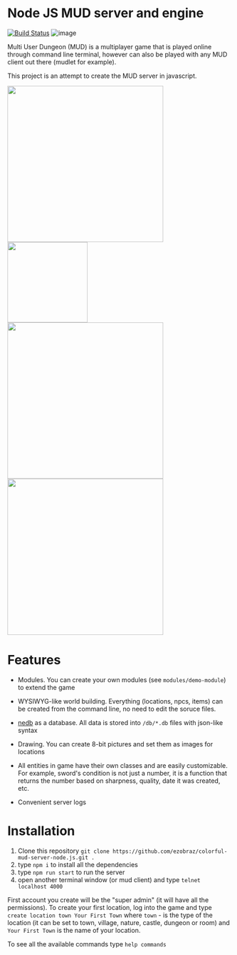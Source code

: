 # Node JS MUD server and engine
[![Build Status](https://travis-ci.org/ezobraz/colorful-mud-server-node.js.svg?branch=master)](https://travis-ci.org/ezobraz/colorful-mud-server-node.js)
![image](https://status.david-dm.org/gh/ezobraz/colorful-mud-server-node.js.svg)

Multi User Dungeon (MUD) is a multiplayer game that is played online through command line terminal, however can also be played with any MUD client out there (mudlet for example).

This project is an attempt to create the MUD server in javascript.

<img src="https://i.postimg.cc/qvmnN2b5/image.png" width="350">
<img src="https://i.postimg.cc/W3xxTFcD/image.png" width="180">
<img src="https://i.postimg.cc/jdcn1zbS/image.png" width="350">
<img src="https://i.postimg.cc/XqS3xDJD/image.png" width="350">

# Features

* Modules. You can create your own modules (see `modules/demo-module`) to extend the game

* WYSIWYG-like world building.
Everything (locations, npcs, items) can be created from the command line, no need to edit the soruce files.

* [nedb](https://github.com/louischatriot/nedb) as a database.
All data is stored into `/db/*.db` files with json-like syntax

* Drawing. You can create 8-bit pictures and set them as images for locations

* All entities in game have their own classes and are easily customizable.
For example, sword's condition is not just a number, it is a function that returns the number based on sharpness, quality, date it was created, etc.

* Convenient server logs

# Installation
1. Clone this repository `git clone https://github.com/ezobraz/colorful-mud-server-node.js.git .`
2. type `npm i` to install all the dependencies
3. type `npm run start` to run the server
4. open another terminal window (or mud client) and type `telnet localhost 4000`

First account you create will be the "super admin" (it will have all the permissions).
To create your first location, log into the game and type `create location town Your First Town` where `town` - is the type of the location (it can be set to town, village, nature, castle, dungeon or room) and `Your First Town` is the name of your location.

To see all the available commands type `help commands`
